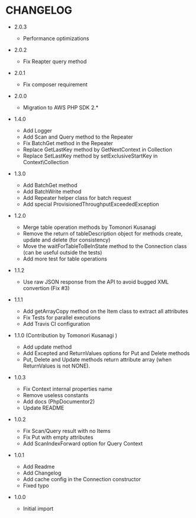CHANGELOG
=========
* 2.0.3
    * Performance optimizations

* 2.0.2
    * Fix Reapter query method

* 2.0.1
    * Fix composer requirement

* 2.0.0
    * Migration to AWS PHP SDK 2.*

* 1.4.0
    * Add Logger
    * Add Scan and Query method to the Repeater
    * Fix BatchGet method in the Repeater
    * Replace GetLastKey method by GetNextContext in Collection
    * Replace SetLastKey method by setExclusiveStartKey in Context\Collection

* 1.3.0
    * Add BatchGet method
    * Add BatchWrite method
    * Add Repeater helper class for batch request
    * Add special ProvisionedThroughputExceededException

* 1.2.0
    * Merge table operation methods by Tomonori Kusanagi
    * Remove the return of tableDescription object for methods create, update and delete (for consistency)
    * Move the waitForTableToBeInState method to the Connection class (can be useful outside the tests)
    * Add more test for table operations

* 1.1.2
    * Use raw JSON response from the API to avoid bugged XML convertion (Fix #3)

* 1.1.1
    * Add getArrayCopy method on the Item class to extract all attributes
    * Fix Tests for parallel executions
    * Add Travis CI configuration

* 1.1.0 (Contribution by Tomonori Kusanagi )
    * Add update method
    * Add Excepted and ReturnValues options for Put and Delete methods
    * Put, Delete and Update methods return attribute array (when ReturnValues is not NONE).

* 1.0.3
    * Fix Context internal properties name
    * Remove useless constants
    * Add docs (PhpDocumentor2)
    * Update README

* 1.0.2
    * Fix Scan/Query result with no Items
    * Fix Put with empty attributes
    * Add ScanIndexForward option for Query Context

* 1.0.1
    * Add Readme
    * Add Changelog
    * Add cache config in the Connection constructor
    * Fixed typo

* 1.0.0
    * Initial import
